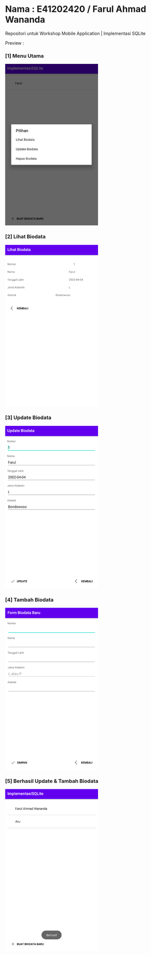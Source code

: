 # Nama : E41202420 / Farul Ahmad Wananda
Repositori untuk Workshop Mobile Application | Implementasi SQLite

Preview :

<h3>[1] Menu Utama</h3>
<img src="images/main.png" width="300">

<h3>[2] Lihat Biodata </h3>
<img src="images/lihatBiodata.png" width="300">

<h3>[3] Update Biodata </h3>
<img src="images/updateBiodata.png" width="300">

<h3>[4] Tambah Biodata </h3>
<img src="images/tambahBiodata.png" width="300">

<h3>[5] Berhasil Update & Tambah Biodata </h3>
<img src="images/berhasil.png" width="300">
